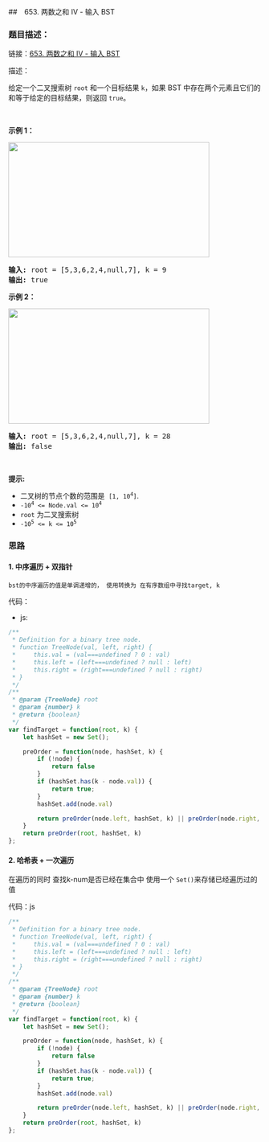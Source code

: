 ##　653. 两数之和 IV - 输入 BST

### 题目描述：
链接：[653. 两数之和 IV - 输入 BST](https://leetcode-cn.com/problems/two-sum-iv-input-is-a-bst/)

描述：

<div class="content__1Y2H"><div class="notranslate"><p>给定一个二叉搜索树 <code>root</code> 和一个目标结果 <code>k</code>，如果 BST 中存在两个元素且它们的和等于给定的目标结果，则返回 <code>true</code>。</p>

<p>&nbsp;</p>

<p><strong>示例 1：</strong></p>
<img style="height: 229px; width: 400px;" src="https://assets.leetcode.com/uploads/2020/09/21/sum_tree_1.jpg" alt="">
<pre><strong>输入:</strong> root = [5,3,6,2,4,null,7], k = 9
<strong>输出:</strong> true
</pre>

<p><strong>示例 2：</strong></p>
<img style="height: 229px; width: 400px;" src="https://assets.leetcode.com/uploads/2020/09/21/sum_tree_2.jpg" alt="">
<pre><strong>输入:</strong> root = [5,3,6,2,4,null,7], k = 28
<strong>输出:</strong> false
</pre>

<p>&nbsp;</p>

<p><strong>提示:</strong></p>

<ul>
	<li>二叉树的节点个数的范围是&nbsp;&nbsp;<code>[1, 10<sup>4</sup>]</code>.</li>
	<li><code>-10<sup>4</sup>&nbsp;&lt;= Node.val &lt;= 10<sup>4</sup></code></li>
	<li><code>root</code>&nbsp;为二叉搜索树</li>
	<li><code>-10<sup>5</sup>&nbsp;&lt;= k &lt;= 10<sup>5</sup></code></li>
</ul>
</div></div>

### 思路
#### 1. 中序遍历 + 双指针
    
    bst的中序遍历的值是单调递增的， 使用转换为 在有序数组中寻找target, k
    
代码： 
  - js:
```js
/**
 * Definition for a binary tree node.
 * function TreeNode(val, left, right) {
 *     this.val = (val===undefined ? 0 : val)
 *     this.left = (left===undefined ? null : left)
 *     this.right = (right===undefined ? null : right)
 * }
 */
/**
 * @param {TreeNode} root
 * @param {number} k
 * @return {boolean}
 */
var findTarget = function(root, k) {
    let hashSet = new Set();

    preOrder = function(node, hashSet, k) {
        if (!node) {
            return false
        }
        if (hashSet.has(k - node.val)) {
            return true;
        }
        hashSet.add(node.val)

        return preOrder(node.left, hashSet, k) || preOrder(node.right, hashSet, k);
    }
    return preOrder(root, hashSet, k)
};
```

#### 2. 哈希表 + 一次遍历
在遍历的同时 查找k-num是否已经在集合中 使用一个 `Set()`来存储已经遍历过的值

代码：js

```js
/**
 * Definition for a binary tree node.
 * function TreeNode(val, left, right) {
 *     this.val = (val===undefined ? 0 : val)
 *     this.left = (left===undefined ? null : left)
 *     this.right = (right===undefined ? null : right)
 * }
 */
/**
 * @param {TreeNode} root
 * @param {number} k
 * @return {boolean}
 */
var findTarget = function(root, k) {
    let hashSet = new Set();

    preOrder = function(node, hashSet, k) {
        if (!node) {
            return false
        }
        if (hashSet.has(k - node.val)) {
            return true;
        }
        hashSet.add(node.val)

        return preOrder(node.left, hashSet, k) || preOrder(node.right, hashSet, k);
    }
    return preOrder(root, hashSet, k)
};
```

